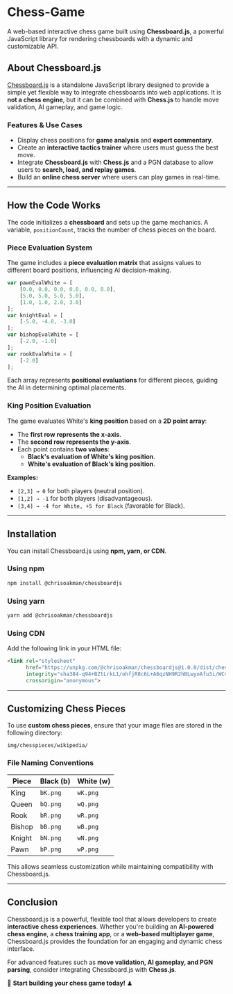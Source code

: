 # **Chess-Game**

A web-based interactive chess game built using **Chessboard.js**, a powerful JavaScript library for rendering chessboards with a dynamic and customizable API.

## **About Chessboard.js**
[Chessboard.js](https://chessboardjs.com/index.html) is a standalone JavaScript library designed to provide a simple yet flexible way to integrate chessboards into web applications. It is **not a chess engine**, but it can be combined with **Chess.js** to handle move validation, AI gameplay, and game logic.

### **Features & Use Cases**
- Display chess positions for **game analysis** and **expert commentary**.
- Create an **interactive tactics trainer** where users must guess the best move.
- Integrate **Chessboard.js** with **Chess.js** and a PGN database to allow users to **search, load, and replay games**.
- Build an **online chess server** where users can play games in real-time.

---

## **How the Code Works**
The code initializes a **chessboard** and sets up the game mechanics. A variable, `positionCount`, tracks the number of chess pieces on the board. 

### **Piece Evaluation System**
The game includes a **piece evaluation matrix** that assigns values to different board positions, influencing AI decision-making.

```javascript
var pawnEvalWhite = [ 
    [0.0, 0.0, 0.0, 0.0, 0.0, 0.0], 
    [5.0, 5.0, 5.0, 5.0], 
    [1.0, 1.0, 2.0, 3.0] 
];
var knightEval = [ 
    [-5.0, -4.0, -3.0] 
];
var bishopEvalWhite = [ 
    [-2.0, -1.0] 
];
var rookEvalWhite = [ 
    [-2.0] 
];
```
Each array represents **positional evaluations** for different pieces, guiding the AI in determining optimal placements.

### **King Position Evaluation**
The game evaluates White's **king position** based on a **2D point array**:

- The **first row represents the x-axis**.
- The **second row represents the y-axis**.
- Each point contains **two values**: 
  - **Black's evaluation of White's king position**.
  - **White's evaluation of Black's king position**.

**Examples:**
- `[2,3] → 0` for both players (neutral position).
- `[1,2] → -1` for both players (disadvantageous).
- `[3,4] → -4 for White, +5 for Black` (favorable for Black).

---

## **Installation**
You can install Chessboard.js using **npm, yarn, or CDN**.

### **Using npm**
```sh
npm install @chrisoakman/chessboardjs
```
### **Using yarn**
```sh
yarn add @chrisoakman/chessboardjs
```
### **Using CDN**
Add the following link in your HTML file:
```html
<link rel="stylesheet"
      href="https://unpkg.com/@chrisoakman/chessboardjs@1.0.0/dist/chessboard-1.0.0.min.css"
      integrity="sha384-q94+BZtLrkL1/ohfjR8c6L+A6qzNH9R2hBLwyoAfu3i/WCvQjzL2RQJ3uNHDISdU"
      crossorigin="anonymous">
```

---

## **Customizing Chess Pieces**
To use **custom chess pieces**, ensure that your image files are stored in the following directory:
```
img/chesspieces/wikipedia/
```
### **File Naming Conventions**
| Piece | Black (b) | White (w) |
|--------|-----------|-----------|
| King | `bK.png` | `wK.png` |
| Queen | `bQ.png` | `wQ.png` |
| Rook | `bR.png` | `wR.png` |
| Bishop | `bB.png` | `wB.png` |
| Knight | `bN.png` | `wN.png` |
| Pawn | `bP.png` | `wP.png` |

This allows seamless customization while maintaining compatibility with Chessboard.js.

---

## **Conclusion**
Chessboard.js is a powerful, flexible tool that allows developers to create **interactive chess experiences**. Whether you're building an **AI-powered chess engine**, a **chess training app**, or a **web-based multiplayer game**, Chessboard.js provides the foundation for an engaging and dynamic chess interface.

For advanced features such as **move validation, AI gameplay, and PGN parsing**, consider integrating Chessboard.js with **Chess.js**.

🚀 **Start building your chess game today!** ♟


